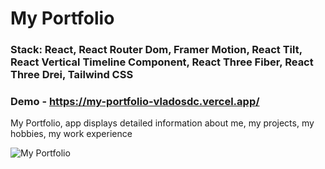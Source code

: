 # My Portfolio

### Stack: React, React Router Dom, Framer Motion, React Tilt, React Vertical Timeline Component, React Three Fiber, React Three Drei, Tailwind CSS

### Demo - https://my-portfolio-vladosdc.vercel.app/

My Portfolio, app displays detailed information about me, my projects, my hobbies, my work experience

![My Portfolio](https://github.com/vladosdc/My-Portfolio/assets/60854964/0676caca-2eb2-4e72-bd97-9d6cd5737860)
